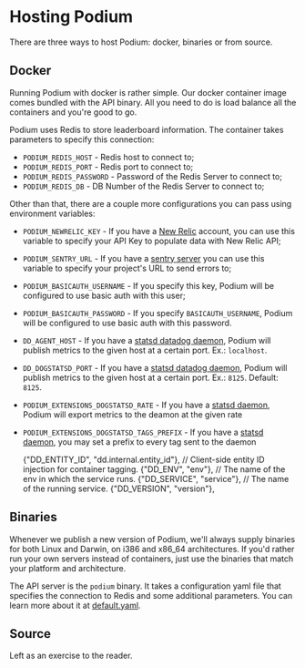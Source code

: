Hosting Podium
==============

There are three ways to host Podium: docker, binaries or from source.

## Docker

Running Podium with docker is rather simple. Our docker container image comes bundled with the API binary. All you need to do is load balance all the containers and you're good to go.

Podium uses Redis to store leaderboard information. The container takes parameters to specify this connection:

* `PODIUM_REDIS_HOST` - Redis host to connect to;
* `PODIUM_REDIS_PORT` - Redis port to connect to;
* `PODIUM_REDIS_PASSWORD` - Password of the Redis Server to connect to;
* `PODIUM_REDIS_DB` - DB Number of the Redis Server to connect to;

Other than that, there are a couple more configurations you can pass using environment variables:

* `PODIUM_NEWRELIC_KEY` - If you have a [New Relic](https://newrelic.com/) account, you can use this variable to specify your API Key to populate data with New Relic API;
* `PODIUM_SENTRY_URL` - If you have a [sentry server](https://docs.getsentry.com/hosted/) you can use this variable to specify your project's URL to send errors to;
* `PODIUM_BASICAUTH_USERNAME` - If you specify this key, Podium will be configured to use basic auth with this user;
* `PODIUM_BASICAUTH_PASSWORD` - If you specify `BASICAUTH_USERNAME`, Podium will be configured to use basic auth with this password.
* `DD_AGENT_HOST` - If you have a [statsd datadog daemon](https://docs.datadoghq.com/developers/dogstatsd/), Podium will publish metrics to the given host at a certain port. Ex.: `localhost`.
* `DD_DOGSTATSD_PORT` - If you have a [statsd datadog daemon](https://docs.datadoghq.com/developers/dogstatsd/), Podium will publish metrics to the given host at a certain port. Ex.: `8125`. Default: `8125`.
* `PODIUM_EXTENSIONS_DOGSTATSD_RATE` - If you have a [statsd daemon](https://docs.datadoghq.com/developers/dogstatsd/), Podium will export metrics to the deamon at the given rate
* `PODIUM_EXTENSIONS_DOGSTATSD_TAGS_PREFIX` - If you have a [statsd daemon](https://docs.datadoghq.com/developers/dogstatsd/), you may set a prefix to every tag sent to the daemon

	{"DD_ENTITY_ID", "dd.internal.entity_id"}, // Client-side entity ID injection for container tagging.
	{"DD_ENV", "env"},                         // The name of the env in which the service runs.
	{"DD_SERVICE", "service"},                 // The name of the running service.
	{"DD_VERSION", "version"}, 

## Binaries

Whenever we publish a new version of Podium, we'll always supply binaries for both Linux and Darwin, on i386 and x86_64 architectures. If you'd rather run your own servers instead of containers, just use the binaries that match your platform and architecture.

The API server is the `podium` binary. It takes a configuration yaml file that specifies the connection to Redis and some additional parameters. You can learn more about it at [default.yaml](https://github.com/topfreegames/podium/blob/master/config/default.yaml).

## Source

Left as an exercise to the reader.
